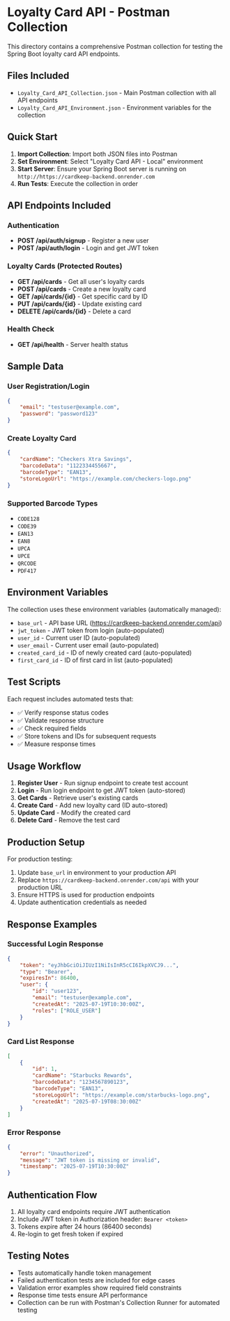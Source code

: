 # Loyalty Card API - Postman Collection

This directory contains a comprehensive Postman collection for testing the Spring Boot loyalty card API endpoints.

## Files Included

- `Loyalty_Card_API_Collection.json` - Main Postman collection with all API endpoints
- `Loyalty_Card_API_Environment.json` - Environment variables for the collection

## Quick Start

1. **Import Collection**: Import both JSON files into Postman
2. **Set Environment**: Select "Loyalty Card API - Local" environment
3. **Start Server**: Ensure your Spring Boot server is running on `http://https://cardkeep-backend.onrender.com`
4. **Run Tests**: Execute the collection in order

## API Endpoints Included

### Authentication
- **POST /api/auth/signup** - Register a new user
- **POST /api/auth/login** - Login and get JWT token

### Loyalty Cards (Protected Routes)
- **GET /api/cards** - Get all user's loyalty cards
- **POST /api/cards** - Create a new loyalty card
- **GET /api/cards/{id}** - Get specific card by ID
- **PUT /api/cards/{id}** - Update existing card
- **DELETE /api/cards/{id}** - Delete a card

### Health Check
- **GET /api/health** - Server health status

## Sample Data

### User Registration/Login
```json
{
    "email": "testuser@example.com",
    "password": "password123"
}
```

### Create Loyalty Card
```json
{
    "cardName": "Checkers Xtra Savings",
    "barcodeData": "1122334455667",
    "barcodeType": "EAN13",
    "storeLogoUrl": "https://example.com/checkers-logo.png"
}
```

### Supported Barcode Types
- `CODE128`
- `CODE39` 
- `EAN13`
- `EAN8`
- `UPCA`
- `UPCE`
- `QRCODE`
- `PDF417`

## Environment Variables

The collection uses these environment variables (automatically managed):

- `base_url` - API base URL (https://cardkeep-backend.onrender.com/api)
- `jwt_token` - JWT token from login (auto-populated)
- `user_id` - Current user ID (auto-populated)
- `user_email` - Current user email (auto-populated)
- `created_card_id` - ID of newly created card (auto-populated)
- `first_card_id` - ID of first card in list (auto-populated)

## Test Scripts

Each request includes automated tests that:

- ✅ Verify response status codes
- ✅ Validate response structure
- ✅ Check required fields
- ✅ Store tokens and IDs for subsequent requests
- ✅ Measure response times

## Usage Workflow

1. **Register User** - Run signup endpoint to create test account
2. **Login** - Run login endpoint to get JWT token (auto-stored)
3. **Get Cards** - Retrieve user's existing cards
4. **Create Card** - Add new loyalty card (ID auto-stored)
5. **Update Card** - Modify the created card
6. **Delete Card** - Remove the test card

## Production Setup

For production testing:

1. Update `base_url` in environment to your production API
2. Replace `https://cardkeep-backend.onrender.com/api` with your production URL
3. Ensure HTTPS is used for production endpoints
4. Update authentication credentials as needed

## Response Examples

### Successful Login Response
```json
{
    "token": "eyJhbGciOiJIUzI1NiIsInR5cCI6IkpXVCJ9...",
    "type": "Bearer",
    "expiresIn": 86400,
    "user": {
        "id": "user123",
        "email": "testuser@example.com",
        "createdAt": "2025-07-19T10:30:00Z",
        "roles": ["ROLE_USER"]
    }
}
```

### Card List Response
```json
[
    {
        "id": 1,
        "cardName": "Starbucks Rewards",
        "barcodeData": "1234567890123",
        "barcodeType": "EAN13",
        "storeLogoUrl": "https://example.com/starbucks-logo.png",
        "createdAt": "2025-07-19T08:30:00Z"
    }
]
```

### Error Response
```json
{
    "error": "Unauthorized",
    "message": "JWT token is missing or invalid",
    "timestamp": "2025-07-19T10:30:00Z"
}
```

## Authentication Flow

1. All loyalty card endpoints require JWT authentication
2. Include JWT token in Authorization header: `Bearer <token>`
3. Tokens expire after 24 hours (86400 seconds)
4. Re-login to get fresh token if expired

## Testing Notes

- Tests automatically handle token management
- Failed authentication tests are included for edge cases
- Validation error examples show required field constraints
- Response time tests ensure API performance
- Collection can be run with Postman's Collection Runner for automated testing
